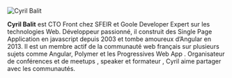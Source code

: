 
![Cyril Balit](http://www.gravatar.com/avatar/2bacdce483ae07e586c9593312c8dad4.png)


**Cyril Balit**  est CTO Front chez SFEIR et Goole Developer Expert sur les technologies Web. 
Développeur passionné, il construit des Single Page Application en javascript depuis 2003 et tombe amoureux d’Angular en 2013. 
Il est un membre actif de la communauté web français sur plusieurs sujets comme Angular, Polymer  et les Progressives Web App . 
Organisateur de conférences et de meetups , speaker et formateur , Cyril aime partager avec les communautés. 
